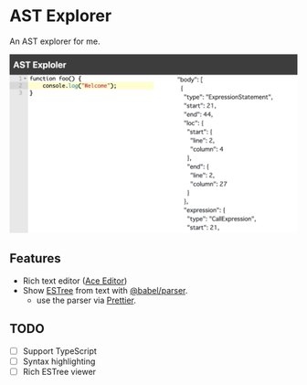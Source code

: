 # AST Explorer

An AST explorer for me.

![screenshot](./resources/screenshot.jpg)

## Features

- Rich text editor ([Ace Editor](https://ace.c9.io))
- Show [ESTree](https://github.com/estree/estree) from text with [@babel/parser](https://babeljs.io/docs/en/babel-parser).
  - use the parser via [Prettier](https://prettier.io).

## TODO

- [ ] Support TypeScript
- [ ] Syntax highlighting
- [ ] Rich ESTree viewer
